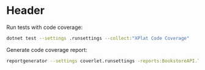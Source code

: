 # Header

Run tests with code coverage:

```bash
dotnet test --settings .runsettings --collect:"XPlat Code Coverage"
```

Generate code coverage report:

```bash
reportgenerator --settings coverlet.runsettings -reports:BookstoreAPI.Tests/TestResults/f5e846a9-01d8-4593-8e53-67e42269079a/coverage.cobertura.xml -targetdir:coverage-report -reporttypes:Html
```
